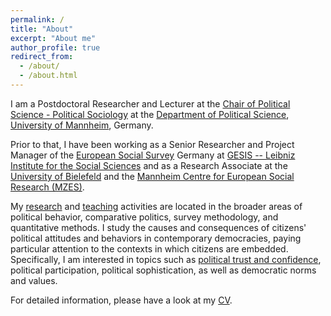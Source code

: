 ```yaml
---
permalink: /
title: "About"
excerpt: "About me"
author_profile: true
redirect_from:
  - /about/
  - /about.html
---
```


I am a Postdoctoral Researcher and Lecturer at the [Chair of Political Science - Political Sociology](https://www.sowi.uni-mannheim.de/en/schmitt-beck/) at the [Department of Political Science](https://www.sowi.uni-mannheim.de/en/research/political-science/), [University of Mannheim](https://www.uni-mannheim.de/en/), Germany. 

Prior to that, I have been working as a Senior Researcher and Project Manager of the [European Social Survey](https://www.europeansocialsurvey.org/) Germany at [GESIS -- Leibniz Institute for the Social Sciences](https://www.gesis.org) and as a Research Associate at the [University of Bielefeld](https://www.uni-bielefeld.de/(en)/soz/) and the [Mannheim Centre for European Social Research (MZES)](https://www.mzes.uni-mannheim.de/d7/en).


My [research](https://cschnaudt.github.io/publications/) and [teaching](https://cschnaudt.github.io/teaching/) activities are located in the broader areas of political behavior, comparative politics, survey methodology, and quantitative methods.
I study the causes and consequences of citizens' political attitudes and behaviors in contemporary democracies, paying particular attention to the contexts in which citizens are embedded. Specifically, I am interested in topics such as [political trust and confidence](https://www.springer.com/us/book/9783319894317), political participation, political sophistication, as well as democratic norms and values.


For detailed information, please have a look at my [CV](https://cschnaudt.github.io/cv/).
